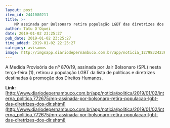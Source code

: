 ```yaml
---
layout: post
item_id: 2441080211
title: >-
    MP assinada por Bolsonaro retira população LGBT das diretrizes dos Direitos Humanos
author: Tatu D'Oquei
date: 2019-01-02 23:25:27
pub_date: 2019-01-02 23:25:27
time_added: 2019-01-02 22:25:27
category: avisamos
image: http://imgsapp.diariodepernambuco.com.br/app/noticia_127983242361/2019/01/02/772675/20190102121650567603e.jpg
---
```


A Medida Provisória de nº 870/19, assinada por Jair Bolsonaro (SPL) nesta terça-feira (1), retirou a população LGBT da lista de políticas e diretrizes destinadas à promoção dos Direitos Humanos.

**Link:** [http://www.diariodepernambuco.com.br/app/noticia/politica/2019/01/02/interna_politica,772675/mp-assinada-por-bolsonaro-retira-populacao-lgbt-das-diretrizes-dos-dir.shtml](http://www.diariodepernambuco.com.br/app/noticia/politica/2019/01/02/interna_politica,772675/mp-assinada-por-bolsonaro-retira-populacao-lgbt-das-diretrizes-dos-dir.shtml)


